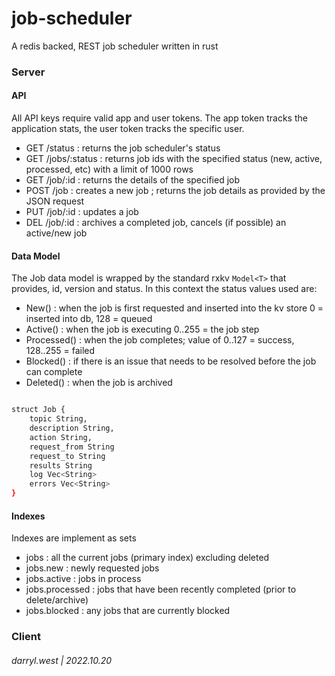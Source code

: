 # job-scheduler

A redis backed, REST job scheduler written in rust

### Server

#### API

All API keys require valid app and user tokens.  The app token tracks the application stats, the user token tracks the specific user.

* GET /status : returns the job scheduler's status
* GET /jobs/:status : returns job ids with the specified status (new, active, processed, etc) with a limit of 1000 rows
* GET /job/:id : returns the details of the specified job
* POST /job : creates a new job ; returns the job details as provided by the JSON request
* PUT /job/:id : updates a job
* DEL /job/:id : archives a completed job, cancels (if possible) an active/new job


#### Data Model

The Job data model is wrapped by the standard rxkv `Model<T>` that provides, id, version and status. In this context the status values used are:

* New() : when the job is first requested and inserted into the kv store 0 = inserted into db, 128 = queued
* Active() : when the job is executing 0..255 = the job step
* Processed() : when the job completes; value of 0..127 = success, 128..255 = failed 
* Blocked() : if there is an issue that needs to be resolved before the job can complete
* Deleted() : when the job is archived

```bash

struct Job {
    topic String,
    description String,
    action String,
    request_from String
    request_to String
    results String
    log Vec<String>
    errors Vec<String>
}
```

#### Indexes

Indexes are implement as sets

* jobs : all the current jobs (primary index) excluding deleted
* jobs.new : newly requested jobs
* jobs.active : jobs in process
* jobs.processed : jobs that have been recently completed (prior to delete/archive)
* jobs.blocked : any jobs that are currently blocked

### Client


###### darryl.west | 2022.10.20

